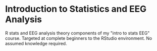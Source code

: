# Introduction to Statistics and EEG Analysis
R stats and EEG analysis theory components of my "intro to stats EEG" course. Targeted at complete beginners to the RStudio environment. No assumed knowledge required.
